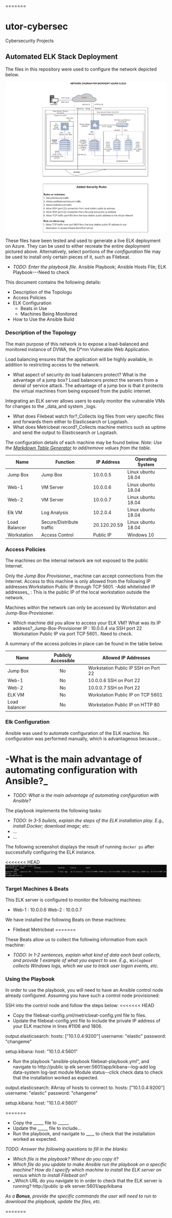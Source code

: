 =======
# utor-cybersec
Cybersecurity Projects
## Automated ELK Stack Deployment

The files in this repository were used to configure the network depicted below.

![](Diagrams/Network_Diagram_Project1.png)

These files have been tested and used to generate a live ELK deployment on Azure. They can be used to either recreate the entire deployment pictured above. Alternatively, select portions of the _configuration_ file may be used to install only certain pieces of it, such as Filebeat.

  - _TODO: Enter the playbook file._ Ansible Playbook; Ansible Hosts File; ELK Playbook---Need to check

This document contains the following details:
- Description of the Topologu
- Access Policies
- ELK Configuration
  - Beats in Use
  - Machines Being Monitored
- How to Use the Ansible Build


### Description of the Topology

The main purpose of this network is to expose a load-balanced and monitored instance of DVWA, the D*mn Vulnerable Web Application.

Load balancing ensures that the application will be highly available, in addition to restricting access to the network.
- What aspect of security do load balancers protect? What is the advantage of a jump box?
  Load balancers protect the servers from a denial of service attack. The advantage of a jump box is that it protects the virtual   machines from being exposed from the public internet.

Integrating an ELK server allows users to easily monitor the vulnerable VMs for changes to the _data_and system _logs.
- What does Filebeat watch for?_Collects log files from very specific files and forwards them either to Elasticsearch or Logstash.
- What does Metricbeat record?_Collects machine metrics such as uptime and send the output to Elasticsearch or Logstash.

The configuration details of each machine may be found below.
_Note: Use the [Markdown Table Generator](http://www.tablesgenerator.com/markdown_tables) to add/remove values from the table_.

| Name          | Function                  | IP Address   | Operating System   |
|---------------|---------------------------|--------------|--------------------|
| Jump Box      | Jump Box                  | 10.0.0.5     | Linux ubuntu 18.04 |
| Web-1         | VM Server                 | 10.0.0.6     | Linux ubuntu 18.04 |
| Web-2         | VM Server                 | 10.0.0.7     | Linux ubuntu 18.04 |
| Elk VM        | Log Analysis              | 10.2.0.4     | Linux ubuntu 18.04 |
| Load Balancer | Secure/Distribute traffic | 20.120.20.59 | Linux ubuntu 18.04 |
| Workstation   | Access Control            | Public IP    | Windows 10         |

### Access Policies

The machines on the internal network are not exposed to the public Internet. 

Only the _Jump Box Provisioner__ machine can accept connections from the Internet. Access to this machine is only allowed from the following IP addresses:Workstation Public IP through TCP 5601.
-Add whitelisted IP addresses_ : This is the public IP of the local workstation outside the network.

Machines within the network can only be accessed by Workstation and Jump-Box-Provisioner.
- Which machine did you allow to access your ELK VM? What was its IP address?_Jump-Box-Provisioner IP : 10.0.0.4 via SSH port 22
Workstation Public IP via port TCP 5601.. Need to check.
 
A summary of the access policies in place can be found in the table below.

| Name          | Publicly Accessible | Allowed IP Addresses                 |
|---------------|:-------------------:|--------------------------------------|
| Jump Box      |          No         | Workstation Public IP SSH on Port 22 |
| Web-1         |          No         | 10.0.0.6 SSH on Port 22              |
| Web-2         |          No         | 10.0.0.7 SSH on Port 22              |
| ELK VM        |          No         | Workstation Public IP on TCP 5601    |
| Load balancer |          No         | Workstation Public IP on HTTP 80     |

### Elk Configuration

Ansible was used to automate configuration of the ELK machine. No configuration was performed manually, which is advantageous because...

-What is the main advantage of automating configuration with Ansible?_
=======
- _TODO: What is the main advantage of automating configuration with Ansible?_

The playbook implements the following tasks:
- _TODO: In 3-5 bullets, explain the steps of the ELK installation play. E.g., install Docker; download image; etc._
- ...
- ...

The following screenshot displays the result of running `docker ps` after successfully configuring the ELK instance.

<<<<<<< HEAD
![](Diagrams/docker_ps_output.png)

### Target Machines & Beats
This ELK server is configured to monitor the following machines:
- Web-1 : 10.0.0.6
  Web-2 : 10.0.0.7

We have installed the following Beats on these machines:
- Filebeat
  Metricbeat
=======

These Beats allow us to collect the following information from each machine:
- _TODO: In 1-2 sentences, explain what kind of data each beat collects, and provide 1 example of what you expect to see. E.g., `Winlogbeat` collects Windows logs, which we use to track user logon events, etc._

### Using the Playbook
In order to use the playbook, you will need to have an Ansible control node already configured. Assuming you have such a control node provisioned: 

SSH into the control node and follow the steps below:
<<<<<<< HEAD
- Copy the filebeat-config.yml/metricbeat-config.yml file to files.
- Update the filebeat-config.yml file to include the private IP address of your ELK machine in lines #1106 and 1806.

output.elasticsearch:
hosts: ["10.1.0.4:9200"]
username: "elastic"
password: "changeme"

setup.kibana:
host: "10.1.0.4:5601"

- Run the playbook "ansible-playbook filebeat-playbook.yml", and navigate to http://public ip elk server:5601/app/kibana--log-add log data-system log-last module Module status--click check data to check that the installation worked as expected.

output.elasticsearch:
#Array of hosts to connect to.
hosts: ["10.1.0.4:9200"]
  username: "elastic"
  password: "changeme"

setup.kibana:
  host: "10.1.0.4:5601"

=======
- Copy the _____ file to _____.
- Update the _____ file to include...
- Run the playbook, and navigate to ____ to check that the installation worked as expected.


_TODO: Answer the following questions to fill in the blanks:_
- _Which file is the playbook? Where do you copy it?_
- _Which file do you update to make Ansible run the playbook on a specific machine? How do I specify which machine to install the ELK server on versus which to install Filebeat on?_
- _Which URL do you navigate to in order to check that the ELK server is running? http://public ip elk server:5601/app/kibana

_As a **Bonus**, provide the specific commands the user will need to run to download the playbook, update the files, etc._

=======

